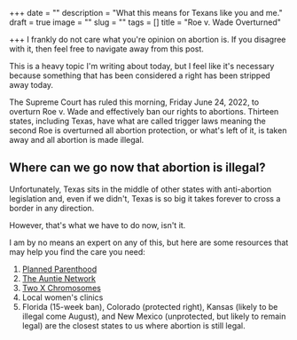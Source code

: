 +++
date = ""
description = "What this means for Texans like you and me."
draft = true
image = ""
slug = ""
tags = []
title = "Roe v. Wade Overturned"

+++
I frankly do not care what you're opinion on abortion is. If you disagree with it, then feel free to navigate away from this post.

This is a heavy topic I'm writing about today, but I feel like it's necessary because something that has been considered a right has been stripped away today.

The Supreme Court has ruled this morning, Friday June 24, 2022, to overturn Roe v. Wade and effectively ban our rights to abortions. Thirteen states, including Texas, have what are called trigger laws meaning the second Roe is overturned all abortion protection, or what's left of it, is taken away and all abortion is made illegal.

## Where can we go now that abortion is illegal?

Unfortunately, Texas sits in the middle of other states with anti-abortion legislation and, even if we didn't, Texas is so big it takes forever to cross a border in any direction.

However, that's what we have to do now, isn't it.

I am by no means an expert on any of this, but here are some resources that may help you find the care you need:

1. [Planned Parenthood](https://www.plannedparenthood.org/)
2. [The Auntie Network](https://www.reddit.com/r/auntienetwork/)
3. [Two X Chromosomes](https://www.reddit.com/r/TwoXChromosomes/)
4. Local women's clinics
5. Florida (15-week ban), Colorado (protected right), Kansas (likely to be illegal come August), and New Mexico (unprotected, but likely to remain legal) are the closest states to us where abortion is still legal.